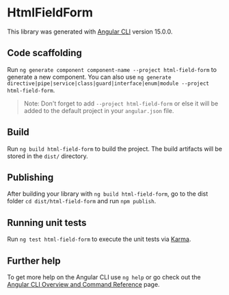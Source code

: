 # HtmlFieldForm

This library was generated with [Angular CLI](https://github.com/angular/angular-cli) version 15.0.0.

## Code scaffolding

Run `ng generate component component-name --project html-field-form` to generate a new component. You can also use `ng generate directive|pipe|service|class|guard|interface|enum|module --project html-field-form`.
> Note: Don't forget to add `--project html-field-form` or else it will be added to the default project in your `angular.json` file. 

## Build

Run `ng build html-field-form` to build the project. The build artifacts will be stored in the `dist/` directory.

## Publishing

After building your library with `ng build html-field-form`, go to the dist folder `cd dist/html-field-form` and run `npm publish`.

## Running unit tests

Run `ng test html-field-form` to execute the unit tests via [Karma](https://karma-runner.github.io).

## Further help

To get more help on the Angular CLI use `ng help` or go check out the [Angular CLI Overview and Command Reference](https://angular.io/cli) page.
